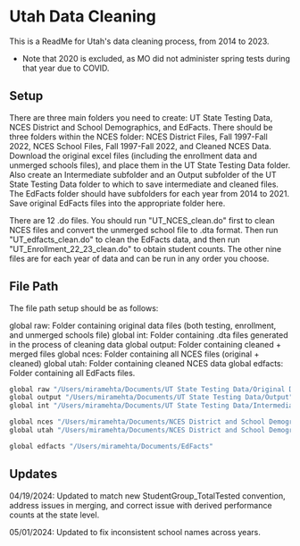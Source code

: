 
# Utah Data Cleaning

This is a ReadMe for Utah's data cleaning process, from 2014 to 2023.
* Note that 2020 is excluded, as MO did not administer spring tests during that year due to COVID.


## Setup

There are three main folders you need to create: UT State Testing Data, NCES District and School Demographics, and EdFacts.
There should be three folders within the NCES folder:
NCES District Files, Fall 1997-Fall 2022, NCES School Files, Fall 1997-Fall 2022, and Cleaned NCES Data.
Download the original excel files (including the enrollment data and unmerged schools files), and place them in the UT State Testing Data folder.
Also create an Intermediate subfolder and an Output subfolder of the UT State Testing Data folder to which to save intermediate and cleaned files.
The EdFacts folder should have subfolders for each year from 2014 to 2021.  Save original EdFacts files into the appropriate folder here.

There are 12 .do files.
You should run "UT_NCES_clean.do" first to clean NCES files and convert the unmerged school file to .dta format.
Then run "UT_edfacts_clean.do" to clean the EdFacts data, and then run "UT_Enrollment_22_23_clean.do" to obtain student counts.
The other nine files are for each year of data and can be run in any order you choose.

## File Path

The file path setup should be as follows: 

global raw: Folder containing original data files (both testing, enrollment, and unmerged schools file)
global int: Folder containing .dta files generated in the process of cleaning data
global output: Folder containing cleaned + merged files
global nces: Folder containing all NCES files (original + cleaned)
global utah: Folder containing cleaned NCES data
global edfacts: Folder containing all EdFacts files.

```bash
global raw "/Users/miramehta/Documents/UT State Testing Data/Original Data"
global output "/Users/miramehta/Documents/UT State Testing Data/Output"
global int "/Users/miramehta/Documents/UT State Testing Data/Intermediate"

global nces "/Users/miramehta/Documents/NCES District and School Demographics"
global utah "/Users/miramehta/Documents/NCES District and School Demographics/Cleaned NCES Data"

global edfacts "/Users/miramehta/Documents/EdFacts"
```
## Updates

04/19/2024: Updated to match new StudentGroup_TotalTested convention, address issues in merging, and correct issue with derived performance counts at the state level.

05/01/2024: Updated to fix inconsistent school names across years.